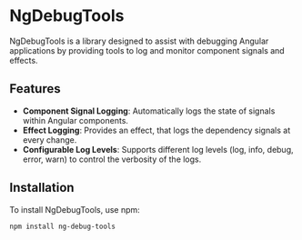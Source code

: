 # NgDebugTools

NgDebugTools is a library designed to assist with debugging Angular applications by providing tools to log and monitor component signals and effects.

## Features

- **Component Signal Logging**: Automatically logs the state of signals within Angular components.
- **Effect Logging**: Provides an effect, that logs the dependency signals at every change.
- **Configurable Log Levels**: Supports different log levels (log, info, debug, error, warn) to control the verbosity of the logs.

## Installation

To install NgDebugTools, use npm:

```sh
npm install ng-debug-tools
```
